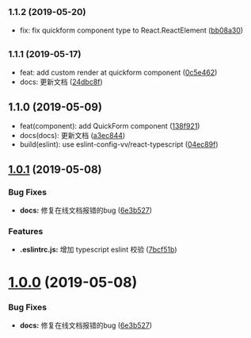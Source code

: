 ## <small>1.1.2 (2019-05-20)</small>

* fix: fix quickform component type to React.ReactElement ([bb08a30](https://github.com/liaoyongfu/vv-components/commit/bb08a30))



## <small>1.1.1 (2019-05-17)</small>

* feat: add custom render at quickform component ([0c5e462](https://github.com/liaoyongfu/vv-components/commit/0c5e462))
* docs: 更新文档 ([24dbc8f](https://github.com/liaoyongfu/vv-components/commit/24dbc8f))



## 1.1.0 (2019-05-09)

* feat(component): add QuickForm component ([138f921](https://github.com/liaoyongfu/vv-components/commit/138f921))
* docs(docs): 更新文档 ([a3ec844](https://github.com/liaoyongfu/vv-components/commit/a3ec844))
* build(eslint): use eslint-config-vv/react-typescript ([04ec89f](https://github.com/liaoyongfu/vv-components/commit/04ec89f))



## [1.0.1](https://github.com/liaoyongfu/vv-components/compare/v0.0.2...v1.0.1) (2019-05-08)


### Bug Fixes

* **docs:** 修复在线文档报错的bug ([6e3b527](https://github.com/liaoyongfu/vv-components/commit/6e3b527))


### Features

* **.eslintrc.js:** 增加 typescript eslint 校验 ([7bcf51b](https://github.com/liaoyongfu/vv-components/commit/7bcf51b))



# [1.0.0](https://github.com/liaoyongfu/vv-components/compare/v0.0.2...v1.0.0) (2019-05-08)


### Bug Fixes

* **docs:** 修复在线文档报错的bug ([6e3b527](https://github.com/liaoyongfu/vv-components/commit/6e3b527))